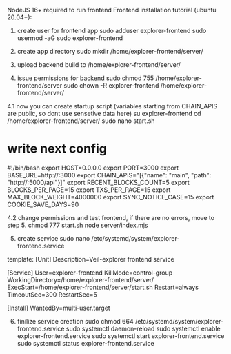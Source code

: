 NodeJS 16+ required to run frontend
Frontend installation tutorial (ubuntu 20.04+):

1. create user for frontend app
sudo adduser explorer-frontend
sudo usermod -aG sudo explorer-frontend

2. create app directory
sudo mkdir /home/explorer-frontend/server/

3. upload backend build to /home/explorer-frontend/server/

4. issue permissions for backend
sudo chmod 755 /home/explorer-frontend/server
sudo chown -R explorer-frontend /home/explorer-frontend/server/

4.1 now you can create startup script (variables starting from CHAIN_APIS are public, so dont use sensetive data here)
su explorer-frontend
cd /home/explorer-frontend/server/
sudo nano start.sh
# write next config
#!/bin/bash
export HOST=0.0.0.0
export PORT=3000
export BASE_URL=http://<ip>:3000
export CHAIN_APIS="[{\"name\": \"main\", \"path\": \"http://<ip>:5000/api\"}]"
export RECENT_BLOCKS_COUNT=5
export BLOCKS_PER_PAGE=15
export TXS_PER_PAGE=15
export MAX_BLOCK_WEIGHT=4000000
export SYNC_NOTICE_CASE=15
export COOKIE_SAVE_DAYS=90


4.2 change permissions and test frontend, if there are no errors, move to step 5.
chmod 777 start.sh
node server/index.mjs

5. create service
sudo nano /etc/systemd/system/explorer-frontend.service

template:
[Unit]
Description=Veil-explorer frontend service

[Service]
User=explorer-frontend
KillMode=control-group
WorkingDirectory=/home/explorer-frontend/server/
ExecStart=/home/explorer-frontend/server/start.sh
Restart=always
TimeoutSec=300
RestartSec=5

[Install]
WantedBy=multi-user.target

6. finilize service creation
sudo chmod 664 /etc/systemd/system/explorer-frontend.service
sudo systemctl daemon-reload
sudo systemctl enable explorer-frontend.service
sudo systemctl start explorer-frontend.service
sudo systemctl status explorer-frontend.service